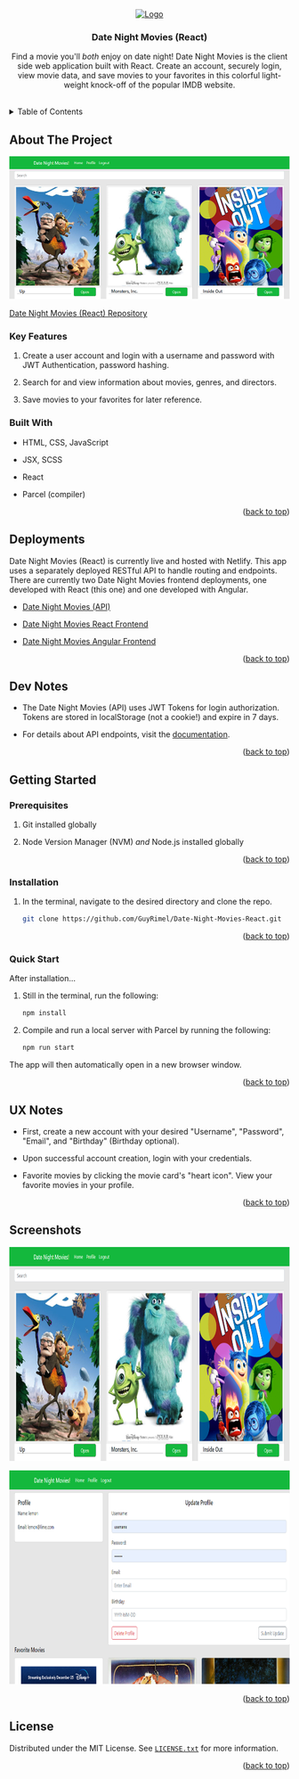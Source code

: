 <!-- Markdown syntax here: https://www.markdownguide.org/basic-syntax/ -->
<a id="readme-top"></a>
<br />

<div align="center">
  <a href="https://guyrimel.github.io/Portfolio-Site/index.html">
    <img src="img/RLogoNoName.ico" alt="Logo" width="80" height="80">
  </a>

  <h3 align="center">Date Night Movies (React)</h3>

  <p align="center">
    Find a movie you'll <em>both</em> enjoy on date night! Date Night Movies is the client side web application built with React. Create an account, securely login, view movie data, and save movies to your favorites in this colorful light-weight knock-off of the popular IMDB website.
  </p>
</div>
<br />

<!-- TABLE OF CONTENTS -->

<details>
  <summary>Table of Contents</summary>
  <ol>
    <li>
      <a href="#about-the-project">About The Project</a>
      <ul>
        <li><a href="#key-features">Key Features</a></li>
        <li><a href="#built-with">Built With</a></li>
        <li><a href="#deployments">Deployments</a></li>
        <li><a href="#dev-notes">Dev Notes</a></li>
      </ul>
    </li>
    <li>
      <a href="#getting-started">Getting Started</a>
      <ul>
        <li><a href="#prerequisites">Prerequisites</a></li>
        <li><a href="#installation">Installation</a></li>
        <li><a href="#quick-start">Quick Start</a></li>
        <li><a href="#ux-notes">UX Notes</a></li>
      </ul>
    </li>
    <li><a href="#license">License</a></li>
  </ol>
</details>

<!-- ABOUT THE PROJECT -->

## About The Project

<!-- SCREENSHOT -->

<img
  alt="Primary Screenshot"
  src="img/screenshots/screenshot00.png"
  style="height: 16rem; width: auto;"
/>

[Date Night Movies (React) Repository](https://github.com/GuyRimel/Date-Night-Movies-React)

<!-- KEY FEATURES -->

### Key Features

1. Create a user account and login with a username and password with JWT Authentication, password hashing.

2. Search for and view information about movies, genres, and directors.

3. Save movies to your favorites for later reference.

<!-- BUILT WITH -->

### Built With

- HTML, CSS, JavaScript

- JSX, SCSS

- React

- Parcel (compiler)

<p align="right">(<a href="#readme-top">back to top</a>)</p>

<!-- DEPLOYMENTS -->
## Deployments

Date Night Movies (React) is currently live and hosted with Netlify. This app uses a separately deployed RESTful API to handle routing and endpoints. There are currently two Date Night Movies frontend deployments, one developed with React (this one) and one developed with Angular.

- [Date Night Movies (API)](https://datenightmovies.herokuapp.com/)

- [Date Night Movies React Frontend](https://datenightmovies.netlify.app/)

- [Date Night Movies Angular Frontend](https://guyrimel.github.io/Date-Night-Movies-Angular/)

<p align="right">(<a href="#readme-top">back to top</a>)</p>

<!-- DEV NOTES -->

## Dev Notes

- The Date Night Movies (API) uses JWT Tokens for login authorization. Tokens are stored in localStorage (not a cookie!) and expire in 7 days.

- For details about API endpoints, visit the <a href="https://datenightmovies.herokuapp.com/documentation" target="_blank">documentation</a>.

<p align="right">(<a href="#readme-top">back to top</a>)</p>

<!-- GETTING STARTED -->

## Getting Started

<!-- PREREQUISITES -->

### Prerequisites

1. Git installed globally

2. Node Version Manager (NVM) *and* Node.js installed globally


<p align="right">(<a href="#readme-top">back to top</a>)</p>

<!-- INSTALLATION -->

### Installation

1. In the terminal, navigate to the desired directory and clone the repo.

   ```sh
   git clone https://github.com/GuyRimel/Date-Night-Movies-React.git
   ```

<p align="right">(<a href="#readme-top">back to top</a>)</p>

<!-- QUICK START -->

### Quick Start

After installation...

1. Still in the terminal, run the following:

   ```sh
   npm install
   ```

2. Compile and run a local server with Parcel by running the following:

   ```sh
   npm run start
   ```

The app will then automatically open in a new browser window.

<p align="right">(<a href="#readme-top">back to top</a>)</p>

<!-- UX NOTES -->

## UX Notes

- First, create a new account with your desired "Username", "Password", "Email", and "Birthday" (Birthday optional).

- Upon successful account creation, login with your credentials.

- Favorite movies by clicking the movie card's "heart icon". View your favorite movies in your profile.

<p align="right">(<a href="#readme-top">back to top</a>)</p>

<!-- SCREENSHOTS -->
## Screenshots

<img
  src="img/screenshots/screenshot00.png"
  alt="screenshot"
  style="height: 24rem; width: auto;"
/>

<img
  src="img/screenshots/screenshot01.png"
  alt="screenshot"
  style="height: 24rem; width: auto;"
/>

<p align="right">(<a href="#readme-top">back to top</a>)</p>

<!-- LICENSE -->
## License

Distributed under the MIT License. See <a href="LICENSE.txt" target="_blank">`LICENSE.txt`</a> for more information.

<p align="right">(<a href="#readme-top">back to top</a>)</p>

